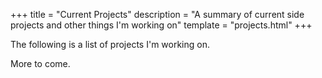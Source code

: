 +++
title = "Current Projects"
description = "A summary of current side projects and other things I'm working on"
template = "projects.html"
+++

The following is a list of projects I'm working on.

More to come.
